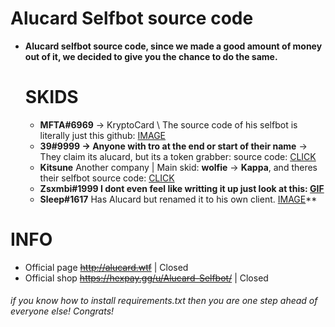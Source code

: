 # Alucard Selfbot source code
  - **Alucard selfbot source code, since we made a good amount of money out of it, we decided to give you the chance to do the same.**

    # SKIDS
      + **MFTA#6969** -> KryptoCard \ The source code of his selfbot is literally just this github: [IMAGE](https://files.sanitary.wtf/h7ga00g1.png)
      + **39#9999 -> Anyone with tro at the end or start of their name** -> They claim its alucard, but its a token grabber: source code: [CLICK](https://hasteb.in/exedadeq.py)
      + **Kitsune** Another company | Main skid: **wolfie** -> **Kappa**, and theres their selfbot source code: [CLICK](https://hastebin.com/uqedaridac.py)
      + **Zsxmbi#1999 I dont even feel like writting it up just look at this: [GIF](https://heroin.is-ne.at/YMimtL.gif)**
      + **Sleep#1617** Has Alucard but renamed it to his own client. [IMAGE](https://media.discordapp.net/attachments/687413883194966061/698807641065127946/unknown.png)**
      
# INFO
 - Official page ~~http://alucard.wtf~~ | Closed
 - Official shop ~~https://hexpay.gg/u/Alucard-Selfbot/~~ | Closed

###### if you know how to install requirements.txt then you are one step ahead of everyone else! Congrats!
